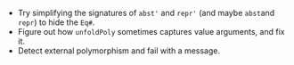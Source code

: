 
*   Try simplifying the signatures of `abst'` and `repr'` (and maybe `abst`and `repr`) to hide the `Eq#`.
*   Figure out how `unfoldPoly` sometimes captures value arguments, and fix it.
*   Detect external polymorphism and fail with a message.




